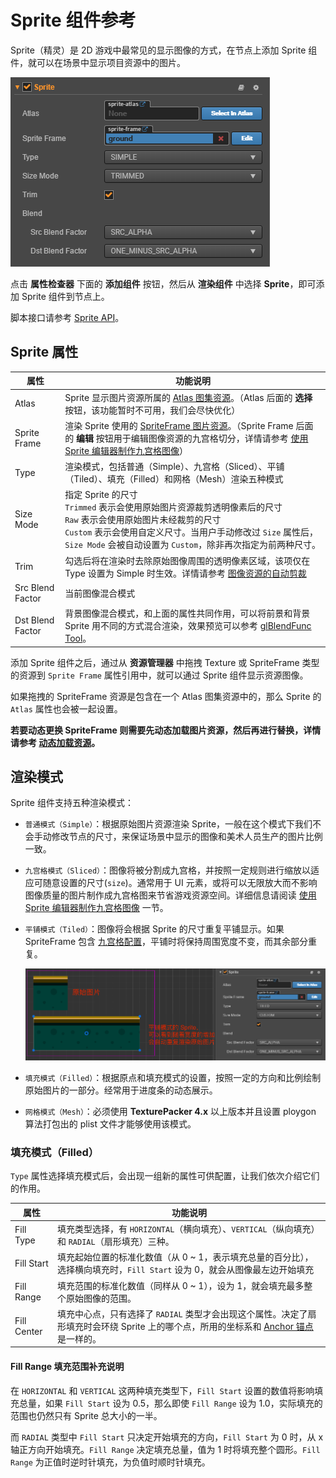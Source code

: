 # Sprite 组件参考

Sprite（精灵）是 2D 游戏中最常见的显示图像的方式，在节点上添加 Sprite 组件，就可以在场景中显示项目资源中的图片。

![add sprite](sprite/sprite_component.png)

点击 **属性检查器** 下面的 **添加组件** 按钮，然后从 **渲染组件** 中选择 **Sprite**，即可添加 Sprite 组件到节点上。

脚本接口请参考 [Sprite API](../../../api/zh/classes/Sprite.html)。

## Sprite 属性

| 属性 |   功能说明
| -------------- | ----------- |
| Atlas | Sprite 显示图片资源所属的 [Atlas 图集资源](../asset-workflow/atlas.md)。（Atlas 后面的 **选择** 按钮，该功能暂时不可用，我们会尽快优化）
| Sprite Frame | 渲染 Sprite 使用的 [SpriteFrame 图片资源](../asset-workflow/sprite.md)。（Sprite Frame 后面的 **编辑** 按钮用于编辑图像资源的九宫格切分，详情请参考 [使用 Sprite 编辑器制作九宫格图像](../ui/sliced-sprite.md)）
| Type | 渲染模式，包括普通（Simple）、九宫格（Sliced）、平铺（Tiled）、填充（Filled）和网格（Mesh）渲染五种模式
| Size Mode | 指定 Sprite 的尺寸<br>`Trimmed` 表示会使用原始图片资源裁剪透明像素后的尺寸<br>`Raw` 表示会使用原始图片未经裁剪的尺寸<br> `Custom` 表示会使用自定义尺寸。当用户手动修改过 `Size` 属性后，`Size Mode` 会被自动设置为 `Custom`，除非再次指定为前两种尺寸。
| Trim | 勾选后将在渲染时去除原始图像周围的透明像素区域，该项仅在 Type 设置为 Simple 时生效。详情请参考 [图像资源的自动剪裁](../asset-workflow/trim.md)
| Src Blend Factor | 当前图像混合模式
| Dst Blend Factor | 背景图像混合模式，和上面的属性共同作用，可以将前景和背景 Sprite 用不同的方式混合渲染，效果预览可以参考 [glBlendFunc Tool](http://www.andersriggelsen.dk/glblendfunc.php)。

添加 Sprite 组件之后，通过从 **资源管理器** 中拖拽 Texture 或 SpriteFrame 类型的资源到 `Sprite Frame` 属性引用中，就可以通过 Sprite 组件显示资源图像。

如果拖拽的 SpriteFrame 资源是包含在一个 Atlas 图集资源中的，那么 Sprite 的 `Atlas` 属性也会被一起设置。

**若要动态更换 SpriteFrame 则需要先动态加载图片资源，然后再进行替换，详情请参考 [动态加载资源](../scripting/dynamic-load-resources.md)。**

## 渲染模式

Sprite 组件支持五种渲染模式：

- `普通模式（Simple）`：根据原始图片资源渲染 Sprite，一般在这个模式下我们不会手动修改节点的尺寸，来保证场景中显示的图像和美术人员生产的图片比例一致。

- `九宫格模式（Sliced）`：图像将被分割成九宫格，并按照一定规则进行缩放以适应可随意设置的尺寸(`size`)。通常用于 UI 元素，或将可以无限放大而不影响图像质量的图片制作成九宫格图来节省游戏资源空间。详细信息请阅读 [使用 Sprite 编辑器制作九宫格图像](../ui/sliced-sprite.md#-) 一节。

- `平铺模式（Tiled）`：图像将会根据 Sprite 的尺寸重复平铺显示。如果 SpriteFrame 包含 [九宫格配置](../ui/sliced-sprite.md)，平铺时将保持周围宽度不变，而其余部分重复。

  ![tiled](sprite/tiled.png)
  
- `填充模式（Filled）`：根据原点和填充模式的设置，按照一定的方向和比例绘制原始图片的一部分。经常用于进度条的动态展示。

- `网格模式（Mesh）`：必须使用 **TexturePacker 4.x** 以上版本并且设置 ploygon 算法打包出的 plist 文件才能够使用该模式。

### 填充模式（Filled）

`Type` 属性选择填充模式后，会出现一组新的属性可供配置，让我们依次介绍它们的作用。

| 属性 |   功能说明
| -------------- | ----------- |
| Fill Type | 填充类型选择，有 `HORIZONTAL`（横向填充）、`VERTICAL`（纵向填充）和 `RADIAL`（扇形填充）三种。
| Fill Start | 填充起始位置的标准化数值（从 0 ~ 1，表示填充总量的百分比），选择横向填充时，`Fill Start` 设为 0，就会从图像最左边开始填充
| Fill Range | 填充范围的标准化数值（同样从 0 ~ 1），设为 1，就会填充最多整个原始图像的范围。
| Fill Center | 填充中心点，只有选择了 `RADIAL` 类型才会出现这个属性。决定了扇形填充时会环绕 Sprite 上的哪个点，所用的坐标系和 [Anchor 锚点](../content-workflow/transform.md#-anchor-) 是一样的。

#### Fill Range 填充范围补充说明

在 `HORIZONTAL` 和 `VERTICAL` 这两种填充类型下，`Fill Start` 设置的数值将影响填充总量，如果 `Fill Start` 设为 0.5，那么即使 `Fill Range` 设为 1.0，实际填充的范围也仍然只有 Sprite 总大小的一半。

而 `RADIAL` 类型中 `Fill Start` 只决定开始填充的方向，`Fill Start` 为 0 时，从 x 轴正方向开始填充。`Fill Range` 决定填充总量，值为 1 时将填充整个圆形。`Fill Range` 为正值时逆时针填充，为负值时顺时针填充。
